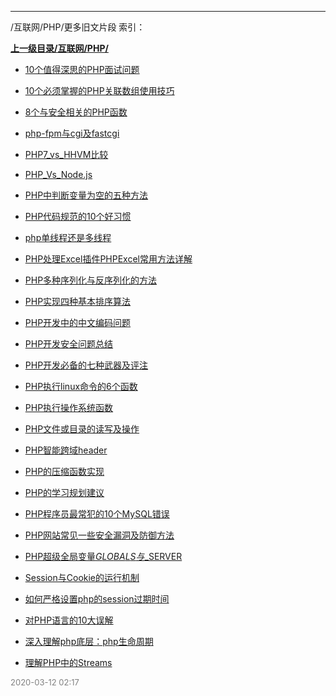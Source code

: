 
----

/互联网/PHP/更多旧文片段 索引：


**[上一级目录/互联网/PHP/](/互联网/PHP/)**

- [10个值得深思的PHP面试问题](/互联网/PHP/更多旧文片段/10个值得深思的PHP面试问题)

- [10个必须掌握的PHP关联数组使用技巧](/互联网/PHP/更多旧文片段/10个必须掌握的PHP关联数组使用技巧)

- [8个与安全相关的PHP函数](/互联网/PHP/更多旧文片段/8个与安全相关的PHP函数)

- [php-fpm与cgi及fastcgi](/互联网/PHP/更多旧文片段/php-fpm与cgi及fastcgi)

- [PHP7_vs_HHVM比较](/互联网/PHP/更多旧文片段/PHP7_vs_HHVM比较)

- [PHP_Vs_Node.js](/互联网/PHP/更多旧文片段/PHP_Vs_Node.js)

- [PHP中判断变量为空的五种方法](/互联网/PHP/更多旧文片段/PHP中判断变量为空的五种方法)

- [PHP代码规范的10个好习惯](/互联网/PHP/更多旧文片段/PHP代码规范的10个好习惯)

- [php单线程还是多线程](/互联网/PHP/更多旧文片段/php单线程还是多线程)

- [PHP处理Excel插件PHPExcel常用方法详解](/互联网/PHP/更多旧文片段/PHP处理Excel插件PHPExcel常用方法详解)

- [PHP多种序列化与反序列化的方法](/互联网/PHP/更多旧文片段/PHP多种序列化与反序列化的方法)

- [PHP实现四种基本排序算法](/互联网/PHP/更多旧文片段/PHP实现四种基本排序算法)

- [PHP开发中的中文编码问题](/互联网/PHP/更多旧文片段/PHP开发中的中文编码问题)

- [PHP开发安全问题总结](/互联网/PHP/更多旧文片段/PHP开发安全问题总结)

- [PHP开发必备的七种武器及评注](/互联网/PHP/更多旧文片段/PHP开发必备的七种武器及评注)

- [PHP执行linux命令的6个函数](/互联网/PHP/更多旧文片段/PHP执行linux命令的6个函数)

- [PHP执行操作系统函数](/互联网/PHP/更多旧文片段/PHP执行操作系统函数)

- [PHP文件或目录的读写及操作](/互联网/PHP/更多旧文片段/PHP文件或目录的读写及操作)

- [PHP智能跨域header](/互联网/PHP/更多旧文片段/PHP智能跨域header)

- [PHP的压缩函数实现](/互联网/PHP/更多旧文片段/PHP的压缩函数实现)

- [PHP的学习规划建议](/互联网/PHP/更多旧文片段/PHP的学习规划建议)

- [PHP程序员最常犯的10个MySQL错误](/互联网/PHP/更多旧文片段/PHP程序员最常犯的10个MySQL错误)

- [PHP网站常见一些安全漏洞及防御方法](/互联网/PHP/更多旧文片段/PHP网站常见一些安全漏洞及防御方法)

- [PHP超级全局变量$GLOBALS与$_SERVER](/互联网/PHP/更多旧文片段/PHP超级全局变量$GLOBALS与$_SERVER)

- [Session与Cookie的运行机制](/互联网/PHP/更多旧文片段/Session与Cookie的运行机制)

- [如何严格设置php的session过期时间](/互联网/PHP/更多旧文片段/如何严格设置php的session过期时间)

- [对PHP语言的10大误解](/互联网/PHP/更多旧文片段/对PHP语言的10大误解)

- [深入理解php底层：php生命周期](/互联网/PHP/更多旧文片段/深入理解php底层：php生命周期)

- [理解PHP中的Streams](/互联网/PHP/更多旧文片段/理解PHP中的Streams)


<font size=2 color='grey'> 2020-03-12 02:17 </font>